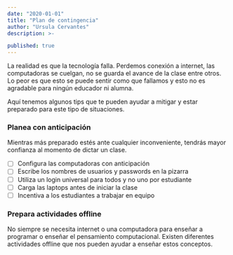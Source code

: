 ```yaml
---
date: "2020-01-01"
title: "Plan de contingencia"
author: "Ursula Cervantes"
description: >-

published: true
---
```


La realidad es que la tecnología falla. Perdemos conexión a internet, las computadoras
se cuelgan, no se guarda el avance de la clase entre otros. Lo peor es que esto
se puede sentir como que fallamos y esto no es agradable para ningún educador ni
alumna.

Aquí tenemos algunos tips que te pueden ayudar a mitigar y estar preparado
para este tipo de situaciones.

### Planea con anticipación

Mientras más preparado estés ante cualquier inconveniente, tendrás mayor
confianza al momento de dictar un clase.

- [ ] Configura las computadoras con anticipación
- [ ] Escribe los nombres de usuarios y passwords en la pizarra
- [ ] Utiliza un login universal para todos y no uno por estudiante
- [ ] Carga las laptops antes de iniciar la clase
- [ ] Incentiva a los estudiantes a trabajar en equipo

### Prepara actividades offline

No siempre se necesita internet o una computadora para enseñar a programar o
enseñar el pensamiento computacional. Existen diferentes actividades offline que
nos pueden ayudar a enseñar estos conceptos.
